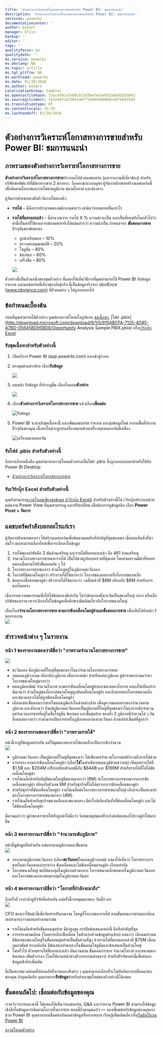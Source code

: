 ```yaml
---
title: 'ตัวอย่างการวิเคราะห์โอกาสทางการขายสำหรับ Power BI: ชมการแนะนำ'
description: 'ตัวอย่างการวิเคราะห์โอกาสทางการขายสำหรับ Power BI: ชมการแนะนำ'
services: powerbi
documentationcenter: ''
author: mihart
manager: kfile
backup: ''
editor: ''
tags: ''
qualityfocus: no
qualitydate: ''
ms.service: powerbi
ms.devlang: NA
ms.topic: article
ms.tgt_pltfrm: NA
ms.workload: powerbi
ms.date: 01/20/2018
ms.author: mihart
LocalizationGroup: Samples
ms.openlocfilehash: 73ac4f0ca7e89c01543befee5e952a66db2d3843
ms.sourcegitcommit: 743e44fc8730fea0f7149916080b0c6d7eb6359d
ms.translationtype: HT
ms.contentlocale: th-TH
ms.lasthandoff: 02/28/2018
---
```

# <a name="opportunity-analysis-sample-for-power-bi-take-a-tour"></a>ตัวอย่างการวิเคราะห์โอกาสทางการขายสำหรับ Power BI: ชมการแนะนำ

## <a name="overview-of-the-opportunity-analysis-sample"></a>ภาพรวมของตัวอย่างการวิเคราะห์โอกาสทางการขาย
**ตัวอย่างการวิเคราะห์โอกาสทางการขาย**ประกอบไปด้วยแดชบอร์ด (และรายงานที่เกี่ยวข้อง) สำหรับบริษัทซอฟต์แวร์ที่มีช่องทางขาย 2 ช่องทาง: *โดยตรง*และ*ผ่านคู่ค้า* ผู้จัดการฝ่ายขายสร้างแดชบอร์ดนี้เพื่อติดตามโอกาสและรายได้ตามภูมิภาค ขนาดโอกาส และช่องทาง

ผู้จัดการฝ่ายขายอาศัยตัววัดรายได้สองตัว:

* **รายได้** – นี่คือการประมาณของพนักงานขายว่า เขาคิดว่ายอดขายเป็นเท่าไร
* **รายได้ที่แยกแยะแล้ว** – นี่คำนวณจาก รายได้ X % ความน่าจะเป็น และเป็นที่ยอมรับโดยทั่วไปว่า ค่านี้เป็นค่าที่ใช้คาดการณ์ยอดขายจริงได้แม่นยำกว่า ความน่าเป็น กำหนดจาก ***ขั้นตอนการขาย***ปัจจุบันของข้อตกลง
  * ลูกค้าเป้าหมาย – 10%  
  * ตรวจสอบคุณสมบัติ – 20%  
  * โซลูชัน – 40%  
  * ข้อเสนอ – 60%  
  * เสร็จสิ้น – 80%

  ![](media/sample-opportunity-analysis/opportunity1.png)

ตัวอย่างนี้เป็นส่วนหนึ่งของชุดตัวอย่าง ที่แสดงให้เห็นวิธีการที่คุณสามารถใช้ Power BI กับข้อมูล รายงาน และแดชบอร์ดที่เกี่ยวข้องกับธุรกิจ นี่เป็นข้อมูลจริงจาก obviEnce ([www.obvience.com)](http://www.obvience.com/) ที่ตัวตนต่าง ๆ ได้ถูกลบออกไป

## <a name="prerequisites"></a>ข้อกำหนดเบื้องต้น

 ก่อนที่คุณสามารถใช้ตัวอย่าง คุณต้องดาวน์โหลดในรูปแบบ [ชุดเนื้อหา](https://docs.microsoft.com/en-us/power-bi/sample-opportunity-analysis#get-the-content-pack-for-this-sample), [ไฟล์ .pbix](http://download.microsoft.com/download/9/1/5/915ABCFA-7125-4D85-A7BD-05645BD95BD8/Opportunity Analysis Sample PBIX.pbix) หรือ[เวิร์กบุ๊ก Excel](http://go.microsoft.com/fwlink/?LinkId=529782)

### <a name="get-the-content-pack-for-this-sample"></a>รับชุดเนื้อหาสำหรับตัวอย่างนี้

1. เปิดบริการ Power BI (app.powerbi.com) และเข้าสู่ระบบ
2. ตรงมุมด้านล่างซ้าย เลือก**รับข้อมูล**
   
    ![](media/sample-datasets/power-bi-get-data.png)
3. บนหน้า รับข้อมูล ที่ปรากฏขึ้น เลือกไอคอน**ตัวอย่าง**
   
   ![](media/sample-datasets/power-bi-samples-icon.png)
4. เลือก**ตัวอย่างการวิเคราะห์โอกาสทางการขาย** แล้วเลือก**เชื่อมต่อ**  
  
   ![รับข้อมูล](media/sample-opportunity-analysis/opportunity-connect.png)
   
5. Power BI จะนำเข้าชุดเนื้อหานี้ และเพิ่มแดชบอร์ด รายงาน และชุดข้อมูลใหม่ ลงบนพื้นที่ทำงานปัจจุบันของคุณ เนื้อหาใหม่จะถูกทำเครื่องหมายด้วยเครื่องหมายดอกจันสีเหลือง 
   
   ![เครื่องหมายดอกจัน](media/sample-opportunity-analysis/opportunity-asterisk.png)
  
### <a name="get-the-pbix-file-for-this-sample"></a>รับไฟล์ .pbix สำหรับตัวอย่างนี้

อีกทางเลือกหนึ่งคือ คุณสามารถดาวน์โหลดตัวอย่างเป็นไฟล์ .pbix ซึ่งถูกออกแบบมาสำหรับใช้กับ Power BI Desktop 

 * [ตัวอย่างการวิเคราะห์โอกาสทางการขาย](http://download.microsoft.com/download/9/1/5/915ABCFA-7125-4D85-A7BD-05645BD95BD8/Opportunity%20Analysis%20Sample%20PBIX.pbix)

### <a name="get-the-excel-workbook-for-this-sample"></a>รับเวิร์กบุ๊ก Excel สำหรับตัวอย่างนี้
คุณยังสามารถ[ดาวน์โหลดเพียงชุดข้อมูล (เวิร์กบุ๊ก Excel)](http://go.microsoft.com/fwlink/?LinkId=529782) สำหรับตัวอย่างนี้ได้ เวิร์กบุ๊กประกอบด้วยแผ่นงาน Power View ที่คุณสามารถดู และปรับเปลี่ยน เมื่อต้องการดูข้อมูลดิบ เลือก **Power Pivot > จัดการ**


## <a name="what-is-our-dashboard-telling-us"></a>แดชบอร์ดกำลังบอกอะไรแก่เรา
ผู้จัดการฝ่ายขายของเรา ได้สร้างแดชบอร์ดเพื่อติดตามเมตริกที่สำคัญที่สุดของเธอ เมื่อเธอเห็นสิ่งที่น่าสนใจ เธอสามารถเลือกไทล์เพื่อเจาะลึกลงในข้อมูล

1. รายได้ของบริษัทคือ 2 พันล้านเหรียญ และรายได้ที่แยกแยะแล้ว คือ 461 ล้านเหรียญ
2. จำนวนโอกาสทางการขายและรายได้ เป็นไปตามรูปแบบกรวยที่คุ้นเคย โดยค่าผลรวมมีค่าที่ทยอยลดลงเมื่อผ่านไปยังขั้นตอนถัด ๆ ไป
3. โอกาสทางการขายของเรา ส่วนใหญ่อยู่ในภูมิภาคตะวันออก
4. โอกาสที่มีขนาดใหญ่กว่า สร้างรายได้ให้มากกว่า โอกาสขนาดกลางหรือโอกาสขนาดเล็ก
5. ข้อตกลงซื้อขายของคู่ค้า สร้างรายได้ให้มากกว่า: เฉลี่ยแล้วที่ $8M เทียบกับ $6M สำหรับการขายโดยตรง

เนื่องจากความพยายามเพื่อให้ได้ข้อตกลงมีเท่ากัน ไม่ว่าข้อตกลงนั้นจะจัดเป็นขนาดใหญ่ กลาง หรือเล็ก บริษัทของเราควรเจาะลึกลงไปในข้อมูลเพื่อศึกษาเพิ่มเติมเกี่ยวกับโอกาสขนาดใหญ่

เลือกไทล์**จำนวนโอกาสทางการขาย ตามการขับเคลื่อนโดยคู่ค้าและขั้นตอนการขาย** เพื่อเปิดไปยังหน้า 1 ของรายงาน  
![](media/sample-opportunity-analysis/opportunity2.png)

## <a name="explore-the-pages-in-the-report"></a>สำรวจหน้าต่าง ๆ ในรายงาน
### <a name="page-1-of-our-report-is-titled-opportunity-count-overview"></a>หน้า 1 ของรายงานของเรามีชื่อว่า "ภาพรวมจำนวนโอกาสทางการขาย"
![](media/sample-opportunity-analysis/opportunity3.png)

* ตะวันออก คือภูมิภาคที่ใหญ่ที่สุดของเราในแง่จำนวนโอกาสทางการขาย  
* บนแผนภูมิวงกลม เลือกทีละภูมิภาค เพื่อกรองหน้า สำหรับแต่ละภูมิภาค คู่ค้าจะพยายามคว้าหาโอกาสขนาดใหญ่มากกว่า   
* แผนภูมิคอลัมน์ จำนวนโอกาส ตามการขับเคลื่อนโดยคู่ค้าและขนาดของโอกาส แสดงให้เห็นอย่างชัดเจนว่า ส่วนใหญ่ของโอกาสขนาดใหญ่ถูกขับเคลื่อนโดยคู่ค้า และอีกมากของโอกาสขนาดเล็กและขนาดกลางไม่ได้ถูกขับเคลื่อนโดยคู่ค้า
* เลือกแต่ละขั้นตอนการขายในแผนภูมิแท่งในด้านล่างซ้าย เพื่อดูความแตกต่างของจำนวนตามภูมิภาค และสังเกตว่า ถึงแม้ภูมิภาคตะวันออกเป็นภูมิภาคที่ใหญ่ที่สุดของเราในแง่การนับจำนวน แต่จำนวนการขายที่อยู่ในขั้นโซลูชัน ข้อเสนอ และขั้นสุดท้าย ของทั้ง 3 ภูมิภาคมีจำนวนไล่ ๆ กัน ซึ่งหมายความว่า เราสามารถปิดการขายในภูมิภาคกลางและตะวันตก ด้วยเปอร์เซ็นต์ที่สูงกว่า

### <a name="page-2-of-our-report-is-titled-revenue-overview"></a>หน้า 2 ของรายงานของเรามีชื่อว่า "ภาพรวมรายได้"
หน้านี้จะดูที่ข้อมูลคล้ายกัน แต่ใช้มุมมองของรายได้แทนที่จะเป็นการนับจำนวน  
![](media/sample-opportunity-analysis/opportunity4.png)

* ภูมิภาคตะวันออก เป็นภูมิภาคที่ใหญ่ที่สุดของเรา ไม่เพียงแค่จำนวนโอกาสแต่ยังรวมถึงรายได้ด้วย  
* การกรอง ตามการขับเคลื่อนโดยคู่ค้า (เลือก**ใช่**ในคำอธิบายแผนภูมิด้านขวาบน) เปิดเผยรายได้ที่ $1.5B และ $294M เปรียบเทียบตัวเลขนี้กับ $644B และ $166M สำหรับรายได้ที่ไม่ได้ขับเคลื่อนโดยคู่ค้า  
* รายได้เฉลี่ยสำหรับบัญชีขนาดใหญ่มีขนาดมากกว่า (8M) ถ้าโอกาสทางการขายมาจากการขับเคลื่อนของคู่ค้า เทียบกับตัวเลข 6M สำหรับธุรกิจที่ไม่ได้มาจากการขับเคลื่อนของคู่ค้า  
* สำหรับธุรกิจที่ขับเคลื่อนโดยคู่ค้า รายได้เฉลี่ยต่อโอกาสทางการขายขนาดใหญ่ เกือบจะเป็นสองเท่าของโอกาสทางการขายขนาดกลาง (4M)  
* รายได้เฉลี่ยสำหรับธุรกิจขนาดเล็กและขนาดกลาง มีค่าใกล้เคียงกันทั้งที่ขับเคลื่อนโดยคู่ค้า และไม่ได้ขับเคลื่อนโดยคู่ค้า   

ชัดเจนแล้วว่า คู่ค้าของเราขายให้กับลูกค้าได้ดีกว่า  จึงสมเหตุสมผลที่จะส่งต่อข้อเสนอไปทางคู่ค้าให้มากขึ้น

### <a name="page-3-of-our-report-is-titled-region-stage-counts"></a>หน้า 3 ของรายงานเรามีชื่อว่า "จำนวนระดับภูมิภาค"
หน้านี้ดูข้อมูลที่คล้ายกัน แต่แยกตามภูมิภาคและขั้นตอน  
![](media/sample-opportunity-analysis/opportunity5.png)

* กรองตามภูมิภาคตะวันออก (เลือก**ตะวันออก**ในแผนภูมิวงกลม) แสดงให้เห็นว่า โอกาสทางการขายในตะวันออกแบ่งระหว่าง ขับเคลื่อนและไม่ขับเคลื่อนผ่านคู่ค้า เกือบเท่ากัน
* โอกาสขนาดใหญ่ พบได้มากสุดในภูมิภาคส่วนกลาง โอกาสขนาดเล็กพบมากในภูมิภาคตะวันออก และโอกาสขนาดกลางพบมากสุดในภูมิภาคตะวันตก

### <a name="page-4-of-our-report-is-titled-upcoming-opportunities"></a>หน้า 4 ของรายงานเรามีชื่อว่า "โอกาสที่กำลังจะมาถึง"
อีกครั้งที่ เรากำลังดูปัจจัยที่คล้ายกัน แต่ครั้งนี้จากมุมมองของ วันที่/เวลา  
![](media/sample-opportunity-analysis/opportunity6.png)

CFO ของเราใช้หน้านี้เพื่อจัดสรรปริมาณงาน โดยดูที่โอกาสของรายได้ ตามขั้นตอนการขายและเดือน เธอสามารถวางแผนอย่างเหมาะสม

* รายได้เฉลี่ยสำหรับขั้นตอนสุดท้าย มีค่าสูงสุด การปิดข้อเสนอเหล่านี้ คือสิ่งสำคัญที่สุด
* การกรองตามเดือน (โดยการเลือกชื่อเดือน ในตัวแบ่งส่วนข้อมูลด้านซ้าย) แสดงว่า เดือนมกราคมมีข้อเสนอขนาดใหญ่ในขั้นตอนสุดท้ายเป็นสัดส่วนที่สูง ด้วยรายได้ที่แยกแยะแล้วที่ $75M เดือนกุมภาพันธ์ ทางกลับกัน มีข้อเสนอปานกลางในขั้นตอนโซลูชันและข้อเสนอเป็นส่วนใหญ่
* โดยทั่วไป ตัวเลขรายได้ที่แยกแยะแล้ว ผันผวนตาม ขั้นตอนการขาย จำนวนโอกาส และขนาดของข้อเสนอ เพิ่มตัวกรอง (โดยใช้บานหน้าต่างตัวกรองบนด้านขวา) สำหรับปัจจัยเหล่านี้เพื่อค้นหาข้อมูลเชิงลึกเพิ่มเติม

นี่เป็นสภาพแวดล้อมที่ปลอดภัยที่จะทดลองสิ่งต่าง ๆ﻿ คุณสามารถเลือกที่จะไม่บันทึกการเปลี่ยนแปลงของคุณ ถ้าคุณบันทึก คุณสามารถ**รับข้อมูล**สำหรับสำเนาชุดใหม่ของตัวอย่างนี้ได้เสมอ

## <a name="next-steps-connect-to-your-data"></a>ขั้นตอนถัดไป: เชื่อมต่อกับข้อมูลของคุณ
เราหวังว่าการแนะนำนี้ ได้แสดงให้เห็นว่าแดชบอร์ด, Q&A และรายงาน Power BI สามารถให้ข้อมูลเชิงลึกในข้อมูลการติดตามโอกาสในการขาย ตอนนี้ถึงตาคุณแล้ว — ลองเชื่อมต่อกับข้อมูลของคุณเอง ด้วย Power BI คุณสามารถเชื่อมต่อกับแหล่งข้อมูลที่หลากหลาย เรียนรู้เพิ่มเติมเกี่ยวกับ[เริ่มต้นใช้งาน Power BI](service-get-started.md)

[ดาวน์โหลดตัวอย่าง](sample-datasets.md)  
